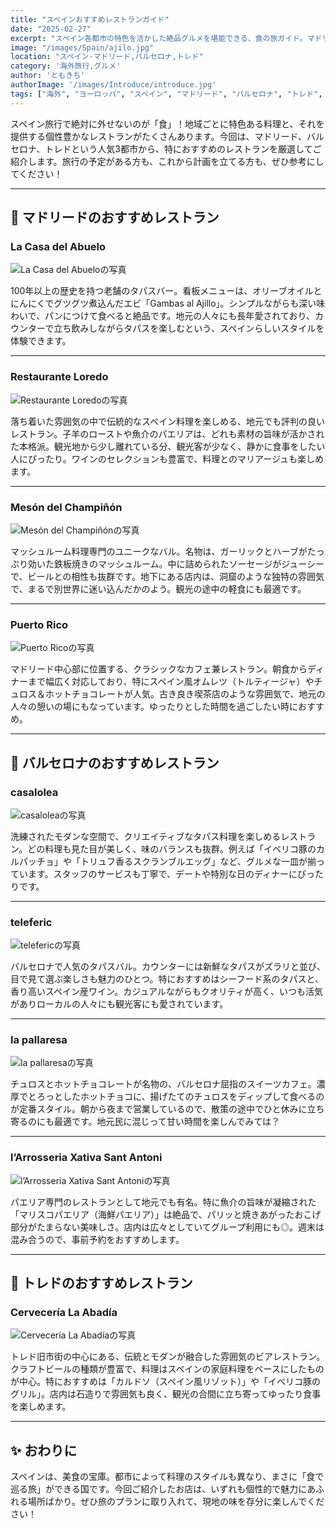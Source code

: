 ```yaml
---
title: "スペインおすすめレストランガイド"
date: "2025-02-27"
excerpt: "スペイン各都市の特色を活かした絶品グルメを堪能できる、食の旅ガイド。マドリードの老舗タパスバー、バルセロナの洗練された創作料理、トレドの伝統的なビアレストランなど、旅の計画に役立つおすすめレストランを厳選紹介。"
image: "/images/Spain/ajilo.jpg"
location: "スペイン-マドリード,バルセロナ,トレド"
category: '海外旅行,グルメ'
author: 'ともきち'
authorImage: '/images/Introduce/introduce.jpg'
tags: ["海外", "ヨーロッパ", "スペイン", "マドリード", "バルセロナ", "トレド", "おすすめレストラン"]
---
```


スペイン旅行で絶対に外せないのが「食」！地域ごとに特色ある料理と、それを提供する個性豊かなレストランがたくさんあります。今回は、マドリード、バルセロナ、トレドという人気3都市から、特におすすめのレストランを厳選してご紹介します。旅行の予定がある方も、これから計画を立てる方も、ぜひ参考にしてください！

---

## 🍷 マドリードのおすすめレストラン

### **La Casa del Abuelo**

![La Casa del Abueloの写真](/images/Spain/la-casa-del-abuelo.jpg)

100年以上の歴史を持つ老舗のタパスバー。看板メニューは、オリーブオイルとにんにくでグツグツ煮込んだエビ「Gambas al Ajillo」。シンプルながらも深い味わいで、パンにつけて食べると絶品です。地元の人々にも長年愛されており、カウンターで立ち飲みしながらタパスを楽しむという、スペインらしいスタイルを体験できます。

---

### **Restaurante Loredo**

![Restaurante Loredoの写真](/images/Spain/loredo.jpg)

落ち着いた雰囲気の中で伝統的なスペイン料理を楽しめる、地元でも評判の良いレストラン。子羊のローストや魚介のパエリアは、どれも素材の旨味が活かされた本格派。観光地から少し離れている分、観光客が少なく、静かに食事をしたい人にぴったり。ワインのセレクションも豊富で、料理とのマリアージュも楽しめます。

---

### **Mesón del Champiñón**

![Mesón del Champiñónの写真](/images/Spain/meson-del-champignon.jpg)

マッシュルーム料理専門のユニークなバル。名物は、ガーリックとハーブがたっぷり効いた鉄板焼きのマッシュルーム。中に詰められたソーセージがジューシーで、ビールとの相性も抜群です。地下にある店内は、洞窟のような独特の雰囲気で、まるで別世界に迷い込んだかのよう。観光の途中の軽食にも最適です。

---

### **Puerto Rico**

![Puerto Ricoの写真](/images/Spain/puerto-rico.jpg)

マドリード中心部に位置する、クラシックなカフェ兼レストラン。朝食からディナーまで幅広く対応しており、特にスペイン風オムレツ（トルティージャ）やチュロス＆ホットチョコレートが人気。古き良き喫茶店のような雰囲気で、地元の人々の憩いの場にもなっています。ゆったりとした時間を過ごしたい時におすすめ。

---

## 🥘 バルセロナのおすすめレストラン

### **casalolea**

![casaloleaの写真](/images/Spain/casalolea.jpg)

洗練されたモダンな空間で、クリエイティブなタパス料理を楽しめるレストラン。どの料理も見た目が美しく、味のバランスも抜群。例えば「イベリコ豚のカルパッチョ」や「トリュフ香るスクランブルエッグ」など、グルメな一皿が揃っています。スタッフのサービスも丁寧で、デートや特別な日のディナーにぴったりです。

---

### **teleferic**

![telefericの写真](/images/Spain/teleferic.jpg)

バルセロナで人気のタパスバル。カウンターには新鮮なタパスがズラリと並び、目で見て選ぶ楽しさも魅力のひとつ。特におすすめはシーフード系のタパスと、香り高いスペイン産ワイン。カジュアルながらもクオリティが高く、いつも活気がありローカルの人々にも観光客にも愛されています。

---

### **la pallaresa**

![la pallaresaの写真](/images/Spain/la-pallaresa.jpg)

チュロスとホットチョコレートが名物の、バルセロナ屈指のスイーツカフェ。濃厚でとろっとしたホットチョコに、揚げたてのチュロスをディップして食べるのが定番スタイル。朝から夜まで営業しているので、散策の途中でひと休みに立ち寄るのにも最適です。地元民に混じって甘い時間を楽しんでみては？

---

### **l’Arrosseria Xativa Sant Antoni**

![l’Arrosseria Xativa Sant Antoniの写真](/images/Spain/l’arrosseria-xativa-sant-antoni.jpg)

パエリア専門のレストランとして地元でも有名。特に魚介の旨味が凝縮された「マリスコパエリア（海鮮パエリア）」は絶品で、パリッと焼きあがったおこげ部分がたまらない美味しさ。店内は広々としていてグループ利用にも◎。週末は混み合うので、事前予約をおすすめします。

---

## 🍺 トレドのおすすめレストラン

### **Cervecería La Abadía**

![Cervecería La Abadíaの写真](/images/Spain/cerveceria-la-abadia.jpg)

トレド旧市街の中心にある、伝統とモダンが融合した雰囲気のビアレストラン。クラフトビールの種類が豊富で、料理はスペインの家庭料理をベースにしたものが中心。特におすすめは「カルドソ（スペイン風リゾット）」や「イベリコ豚のグリル」。店内は石造りで雰囲気も良く、観光の合間に立ち寄ってゆったり食事を楽しめます。

---

## ✨ おわりに

スペインは、美食の宝庫。都市によって料理のスタイルも異なり、まさに「食で巡る旅」ができる国です。今回ご紹介したお店は、いずれも個性的で魅力にあふれる場所ばかり。ぜひ旅のプランに取り入れて、現地の味を存分に楽しんでください！
